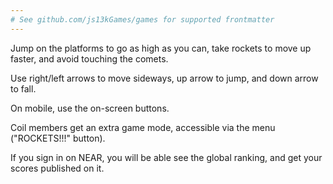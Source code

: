 ```yaml
---
# See github.com/js13kGames/games for supported frontmatter
---
```

Jump on the platforms to go as high as you can, take rockets to move up faster, and avoid touching the comets.

Use right/left arrows to move sideways, up arrow to jump, and down arrow to fall.

On mobile, use the on-screen buttons.

Coil members get an extra game mode, accessible via the menu ("ROCKETS!!!" button).

If you sign in on NEAR, you will be able see the global ranking, and get your scores published on it.
